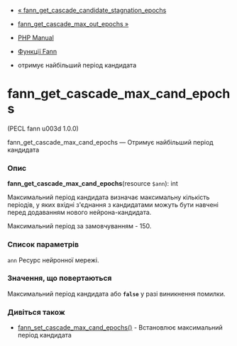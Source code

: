 - [«
fann_get_cascade_candidate_stagnation_epochs](function.fann-get-cascade-candidate-stagnation-epochs.md)
- [fann_get_cascade_max_out_epochs
»](function.fann-get-cascade-max-out-epochs.md)

- [PHP Manual](index.md)
- [Функції Fann](ref.fann.md)
- отримує найбільший період кандидата

# fann_get_cascade_max_cand_epochs

(PECL fann u003d 1.0.0)

fann_get_cascade_max_cand_epochs — Отримує найбільший період кандидата

### Опис

**fann_get_cascade_max_cand_epochs**(resource `$ann`): int

Максимальний період кандидата визначає максимальну кількість
періодів, у яких вхідні з'єднання з кандидатами можуть бути навчені
перед додаванням нового нейрона-кандидата.

Максимальний період за замовчуванням - 150.

### Список параметрів

`ann`
Ресурс нейронної мережі.

### Значення, що повертаються

Максимальний період кандидата або **`false`** у разі виникнення
помилки.

### Дивіться також

- [fann_set_cascade_max_cand_epochs()](function.fann-set-cascade-max-cand-epochs.md) -
Встановлює максимальний період кандидата
